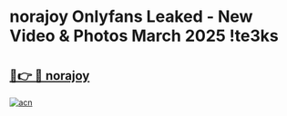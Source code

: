 # norajoy Onlyfans Leaked - New Video & Photos March 2025 !te3ks

# <h2><a href="https://binxuf.iuczelnia.edu.pl?title=norajoy&ref=te3ks">🔗👉 🔴 norajoy</a></h2>

[![acn](https://github.com/user-attachments/assets/0f9c940e-d8b0-45ae-aac7-cd30a18b3e1c)](https://binxuf.iuczelnia.edu.pl?title=norajoy&ref=te3ks)

